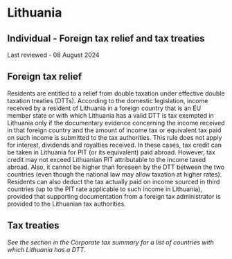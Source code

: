 # Lithuania
## Individual - Foreign tax relief and tax treaties
Last reviewed - 08 August 2024
## Foreign tax relief
Residents are entitled to a relief from double taxation under effective double taxation treaties (DTTs).
According to the domestic legislation, income received by a resident of Lithuania in a foreign country that is an EU member state or with which Lithuania has a valid DTT is tax exempted in Lithuania only if the documentary evidence concerning the income received in that foreign country and the amount of income tax or equivalent tax paid on such income is submitted to the tax authorities.
This rule does not apply for interest, dividends and royalties received. In these cases, tax credit can be taken in Lithuania for PIT (or its equivalent) paid abroad. However, tax credit may not exceed Lithuanian PIT attributable to the income taxed abroad. Also, it cannot be higher than foreseen by the DTT between the two countries (even though the national law may allow taxation at higher rates).
Residents can also deduct the tax actually paid on income sourced in third countries (up to the PIT rate applicable to such income in Lithuania), provided that supporting documentation from a foreign tax administrator is provided to the Lithuanian tax authorities.
## Tax treaties
_See the section in the Corporate tax summary for a list of countries with which Lithuania has a DTT_.
